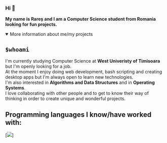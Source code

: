 ### Hi 👋
<b>My name is Rareș and I am a Computer Science student from Romania looking for fun projects.</b>

<details open>
<summary>More information about me/my projects</summary>
<h2><code>$whoami</code></h2>
<p>I'm currently studying Computer Science at <b>West Univeristy of Timisoara</b> but I'm openly looking for a job.<br> At the moment I enjoy doing web development, bash scripting and creating desktop apps but I'm always open to learn new technologies.<br>I'm also interested in <b>Algorithms and Data Structures</b> and in <b>Operating Systems</b>.<br>I love collaborating with other people and to get to know their way of thinking in order to create unique and wonderful projects.</p>
<h2>Programming languages I know/have worked with:</h2>
[<img src="https://img.shields.io/badge/LABEL-MESSAGE-COLOR.svg?logo=[LOGO](https://img.shields.io/badge/c++-%2300599C.svg?style=for-the-badge&logo=c%2B%2B&logoColor=white)https://img.shields.io/badge/c++-%2300599C.svg?style=for-the-badge&logo=c%2B%2B&logoColor=white">]
</details>
